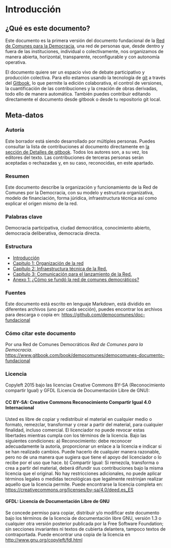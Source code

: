 # Introducción

## ¿Qué es este documento?

Este documento es la primera versión del documento fundacional de la [Red de Comunes para la Democracia](http://democomunes.net/), una red de personas que, desde dentro y fuera de  las instituciones, individual o colectivamente, nos organizamos de manera abierta, horizontal, transparente, reconfigurable y con autonomía operativa.

El documento quiere ser un espacio vivo de debate participativo y producción colectiva. Para ello estamos usando la tecnología de [git](https://git-scm.com/) a través del [Gitbook](http://gitbook.com), lo que permite la edición colaborativa, el control de versiones, la cuantificación de las contribuciones y la creación de obras derivadas, todo ello de manera automática. También puedes contribuir editando directamente el documento desde gitbook o desde tu repositorio git local.

## Meta-datos 

### Autoría

Este borrador está siendo desarrollado por múltiples personas. Puedes consultar la lista de contribuciones al documento directamente en [la sección de Detalles de gitbook](https://www.gitbook.com/book/democomunes/democomunes-documento-fundacional/details). Todos los autores son, a su vez, los editores del texto. Las contribuciones de terceras personas serán aceptadas o rechazadas y, en su caso, reconocidas, en este apartado.

### Resumen  

Este documento describe la organización y funcionamiento de la Red de Comunes por la Democracia, con su modelo y estructura organizativa, modelo de financiación, forma júridica, infraestructura técnica así como explicar el origen mismo de la red. 

### Palabras clave

Democracia participativa, ciudad democrática, conocimiento abierto, democracia deliberativa, democracia directa.

### Estructura

* [Introducción](README.md)
* [Capitulo 1: Organización de la red](chapter1.md)
* [Capítulo 2: Infraestructura técnica de la Red.](capitulo_2_tecnico.md)
* [Capítulo 3: Comunicación para el lanzamiento de la Red.](capitulo_2.md)
* [Anexo 1: ¿Cómo se fundó la red de comunes democráticos?](anexo_1.md)

### Fuentes 

Este documento está escrito en lenguaje Markdown, está dividido en diferentes archivos (uno por cada sección), puedes encontrar los archivos para descarga o copia en: https://github.com/democomunes/doc-fundacional

### Cómo citar este documento

Por una Red de Comunes Democráticos *Red de Comunes para la Democracia*. https://www.gitbook.com/book/democomunes/democomunes-documento-fundacional

### Licencia

Copyleft 2015 bajo las licencias Creative Commons BY-SA (Reconocimiento compartir Igual) y GFDL (Licencia de Documentación Libre de GNU):

#### CC BY-SA: Creative Commons Reconocimiento Compartir Igual 4.0 Internacional

Usted es libre de copiar y redistribuir el material en cualquier medio o formato, remezclar, transformar y crear a partir del material, para cualquier finalidad, incluso comercial. El licenciador no puede revocar estas libertades mientras cumpla con los términos de la licencia. Bajo las siguientes condiciones: a) Reconocimiento: debe reconocer adecuadamente la autoría, proporcionar un enlace a la licencia e indicar si se han realizado cambios. Puede hacerlo de cualquier manera razonable, pero no de una manera que sugiera que tiene el apoyo del licenciador o lo recibe por el uso que hace. b) Compartir Igual: Si remezcla, transforma o crea a partir del material, deberá difundir sus contribuciones bajo la misma licencia que el original. No hay restricciones adicionales, no puede aplicar términos legales o medidas tecnológicas que legalmente restrinjan realizar aquello que la licencia permite. Puede encontrarse la licencia completa en: https://creativecommons.org/licenses/by-sa/4.0/deed.es_ES

#### GFDL: Licencia de Documentación Libre de GNU

Se concede permiso para copiar, distribuir y/o modificar este documento bajo los términos de la licencia de documentación libre GNU, versión 1.3 o cualquier otra versión posterior publicada por la Free Software Foundation; sin secciones invariantes ni textos de cubierta delantera, tampoco textos de contraportada. Puede encontrar una copia de la licencia en http://www.gnu.org/copyleft/fdl.html
